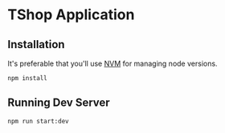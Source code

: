 # TShop Application

## Installation

It's preferable that you'll use [NVM](https://github.com/creationix/nvm) for managing node versions.

```
npm install
```

## Running Dev Server

```
npm run start:dev
```
